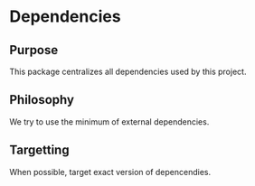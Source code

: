 # Dependencies

## Purpose

This package centralizes all dependencies used by this project. 

## Philosophy
 
We try to use the minimum of external dependencies.

## Targetting

When possible, target exact version of depencendies.
